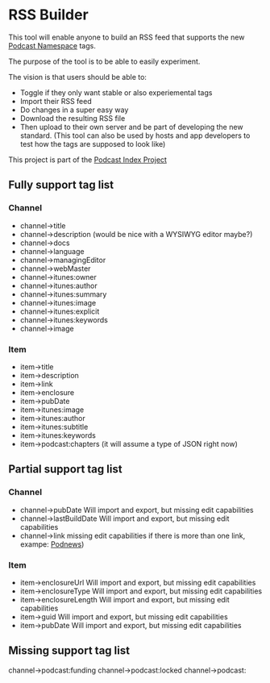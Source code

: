 
# RSS Builder
This tool will enable anyone to build an RSS feed that supports the new [Podcast Namespace](https://github.com/Podcastindex-org/podcast-namespace) tags.

The purpose of the tool is to be able to easily experiment.

The vision is that users should be able to:
 - Toggle if they only want stable or also experiemental tags
 - Import their RSS feed
 - Do changes in a super easy way
 - Download the resulting RSS file
 - Then upload to their own server and be part of developing the new standard.
(This tool can also be used by hosts and app developers to test how the tags are supposed to look like)

This project is part of the [Podcast Index Project](https://www.podcastindex.org)


## Fully support tag list
### Channel
- channel->title
- channel->description (would be nice with a WYSIWYG editor maybe?)
- channel->docs
- channel->language
- channel->managingEditor
- channel->webMaster
- channel->itunes:owner
- channel->itunes:author
- channel->itunes:summary
- channel->itunes:image
- channel->itunes:explicit
- channel->itunes:keywords
- channel->image

### Item
- item->title
- item->description
- item->link
- item->enclosure
- item->pubDate
- item->itunes:image
- item->itunes:author
- item->itunes:subtitle
- item->itunes:keywords
- item->podcast:chapters (it will assume a type of JSON right now)
  

## Partial support tag list
### Channel
- channel->pubDate 
Will import and export, but missing edit capabilities
- channel->lastBuildDate
Will import and export, but missing edit capabilities
- channel->link
missing edit capabilities if there is more than one link, exampe: [Podnews](http://podnews.net/rss/))

### Item
- item->enclosureUrl
Will import and export, but missing edit capabilities
- item->enclosureType
Will import and export, but missing edit capabilities
- item->enclosureLength
Will import and export, but missing edit capabilities
- item->guid
Will import and export, but missing edit capabilities
- item->pubDate
Will import and export, but missing edit capabilities

## Missing support tag list
channel->podcast:funding
channel->podcast:locked
channel->podcast:
